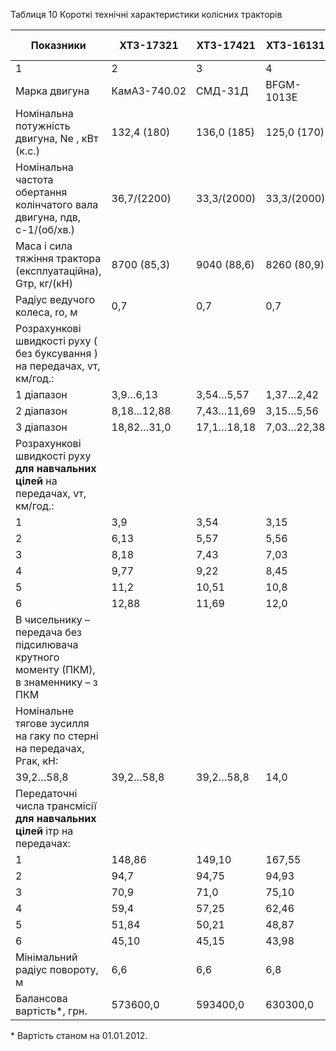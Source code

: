 Таблиця 10 Короткі технічні характеристики колісних тракторів

Показники|ХТЗ-17321|ХТЗ-17421|ХТЗ-16131|Беларусь 520|ПМЗ-8073
--|---|---|---|---|--
1|2|3|4|5|6
Марка двигуна|КамАЗ-740.02|СМД-31Д|BFGM-1013E|2590А|Д-65НТ-1
Номінальна потужність двигуна, Ne , кВт (к.с.)|132,4 (180)|136,0 (185)|125,0 (170)|42,0 (57)|59,0 (80)
Номінальна частота обертання колінчатого вала двигуна, nдв, с-1/(об/хв.)   |36,7/(2200)|33,3/(2000)|33,3/(2000)|28,3/(1700)|28,3/(1700)
Маса і сила тяжіння трактора (експлуатаційна),       Gтр, кг/(кН) |8700 (85,3)|9040 (88,6)|8260 (80,9)|3460 (33,9)|4530 (44,4)
Радіус ведучого колеса,           ro, м|0,7|0,7|0,7|0,79|0,79
Розрахункові швидкості руху ( без буксування ) на передачах,   vт, км/год.:|||||
1 діапазон|3,9…6,13|3,54…5,57|1,37…2,42|1,89…33,0|2,1…24,5
2 діапазон|8,18…12,88|7,43…11,69|3,15…5,56||
3 діапазон|18,82…31,0|17,1…18,18|7,03…22,38||
Розрахункові швидкості руху **для навчальних цілей** на передачах,   vт, км/год.:|||||
1|3,9|3,54|3,15|2,5/1,89|7,6/2,1
2|6,13|5,57|5,56|4,26/3,22|9,0/2,5
3|8,18|7,43|7,03|7,24/5,48|11,1/3,1
4|9,77|9,22|8,45|8,9/6,73|19,0/5,3
5|11,2|10,51|10,8 |10,54/7,97|24,5/6,8
6|12,88|11,69|12,0|12,33/9,3|
В чисельнику – передача без підсилювача крутного  моменту (ПКМ), в знаменнику – з ПКМ|||||
Номінальне тягове зусилля на гаку по стерні на передачах,   Ргак, кН:|||||
|39,2…58,8|39,2…58,8|39,2…58,8|14,0|14,0
   Передаточні числа трансмісії **для навчальних цілей** ітр  на передачах:|||||
1|148,86|149,10|167,55|242/320|62,5
2|94,7|94,75|94,93|142/188|52,5
3|70,9|71,0|75,10|83,5/110,5|42,7
4|59,4|57,25|62,46|68/90|25,1
5|51,84|50,21|48,87|57,4/76|19,4
6|45,10|45,15|43,98|49/65|
Мінімальний радіус повороту, м|6,6|6,6|6,8|3,8|5,8
Балансова вартість*, грн.|573600,0|593400,0|630300,0|160000,0|112000,0

\* Вартість станом на 01.01.2012.
